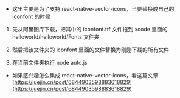 <!--
 * @Author: wangtao
 * @Date: 2022-04-11 10:40:14
 * @LastEditors: 汪滔
 * @LastEditTime: 2022-04-11 10:46:27
 * @Description: file content
-->

- 这里主要是为了支持 react-native-vector-icons，当要替换成自己的 iconfont 的时候

1. 先从阿里图库下载，把其中的 iconfont.ttf 文件拖到 xcode 里面的 helloworld/helloworld/Fonts 文件夹

2. 然后把该文件夹的 iconfont 里面的文件替换为刚刚下载的所有文件

3. 在当前文件夹执行 node auto.js

- 如果感兴趣怎么集成 react-native-vector-icons，看这篇文章 [https://juejin.cn/post/6844903598883618829](https://juejin.cn/post/6844903598883618829)
